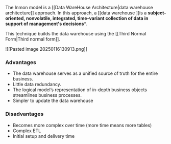 The Inmon model is a [[Data WareHouse Architecture|data warehouse architecture]] approach. In this approach, a [[data warehouse ]]is a **subject-oriented, nonvolatile, integrated, time-variant collection of data in support of management's decisions***. 

This technique builds the data warehouse using the [[Third Normal Form|Third normal form]].

![[Pasted image 20250116130913.png]]

### Advantages 
* The data warehouse serves as a unified source of truth for the entire business.
* Little data redundancy.
* The logical model’s representation of in-depth business objects streamlines business processes.
* Simpler to update the data warehouse

### Disadvantages
* Becomes more complex over time (more time means more tables)
* Complex ETL
* Initial setup and delivery time
